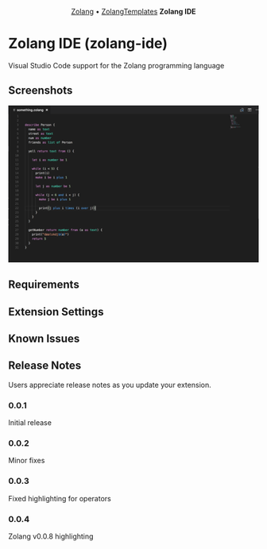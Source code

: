 <p align="center">
  <a href="https://github.com/Zolang/Zolang">Zolang</a> &bull;
    <a href="https://github.com/Zolang/ZolangTemplates">ZolangTemplates</a>
  <b> Zolang IDE </b>
</p>

# Zolang IDE (zolang-ide)

Visual Studio Code support for the Zolang programming language

## Screenshots

![Zolang in action](images/zolang.png)

## Requirements

## Extension Settings

## Known Issues

## Release Notes

Users appreciate release notes as you update your extension.

### 0.0.1

Initial release

### 0.0.2

Minor fixes

### 0.0.3

Fixed highlighting for operators

### 0.0.4

Zolang v0.0.8 highlighting
